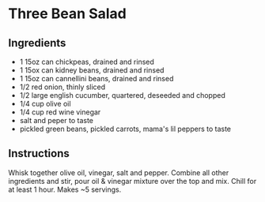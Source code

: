 Three Bean Salad
================

Ingredients
-----------

- 1 15oz can chickpeas, drained and rinsed
- 1 15ox can kidney beans, drained and rinsed
- 1 15oz can cannellini beans, drained and rinsed
- 1/2 red onion, thinly sliced
- 1/2 large english cucumber, quartered, deseeded and chopped
- 1/4 cup olive oil
- 1/4 cup red wine vinegar
- salt and peper to taste
- pickled green beans, pickled carrots, mama's lil peppers to taste

Instructions
------------
Whisk together olive oil, vinegar, salt and pepper.
Combine all other ingredients and stir, pour oil & vinegar mixture over the top and mix. Chill for at least 1 hour. Makes ~5 servings.